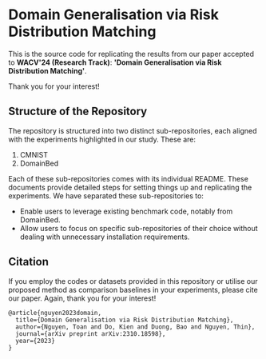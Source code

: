 # Domain Generalisation via Risk Distribution Matching

This is the source code for replicating the results from our paper accepted to **WACV'24 (Research Track)**: **'Domain Generalisation via Risk Distribution Matching'**.

Thank you for your interest!

## Structure of the Repository

The repository is structured into two distinct sub-repositories, each aligned with the experiments highlighted in our study. These are:

1. CMNIST
2. DomainBed

Each of these sub-repositories comes with its individual README. These documents provide detailed steps for setting things up and replicating the experiments. We have separated these sub-repositories to:

- Enable users to leverage existing benchmark code, notably from DomainBed.
- Allow users to focus on specific sub-repositories of their choice without dealing with unnecessary installation requirements.

## Citation

If you employ the codes or datasets provided in this repository or utilise our proposed method as comparison baselines in your experiments, please cite our paper. Again, thank you for your interest!
```
@article{nguyen2023domain,
  title={Domain Generalisation via Risk Distribution Matching},
  author={Nguyen, Toan and Do, Kien and Duong, Bao and Nguyen, Thin},
  journal={arXiv preprint arXiv:2310.18598},
  year={2023}
}
```
